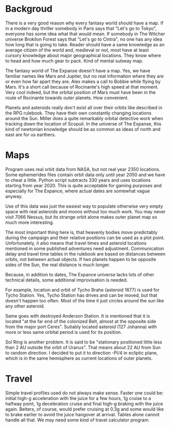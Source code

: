 # Backgroud

There is a very good reason why every fantasy world should have a map. If in a modern day thriller somebody in Paris says that "Let's go to Tokyo", everyone has some idea what that would mean. If somebody in The Witcher universe Brokilon Forest says that "Let's go to Cintra", no one has any idea how long that is going to take. Reader should have a same knowledge as an average citizen of the world and, medieval or not, most have at least cursory knowledge about major geographical locations. They know where to head and how much gear to pack. Kind of mental subway map.

The fantasy world of The Expanse doesn't have a map. Yes, we have familiar names like Mars and Jupiter, but no real information where they are or even how far apart they are. Alex makes a call to Bobbie while flying by Mars. It's a short call because of Rocinante's high speed at that moment. Very cool indeed, but the orbital position of Mars must have been in the route of Rocinante towards outer planets. How convenient.

Planets and asteroids really don't exist all over their orbits like described in the RPG rulebook. They have their own constantly changing locations around the Sun. Miller does a quite remarkably orbital detective work when tracking down the location of Scopuli. In the universe of The Expanse, this kind of newtonian knowledge should be as common as ideas of north and east are for us earthers.

# Maps

Program uses real orbit data from NASA, but not real year 2350 locations. Some ephemerides files contain orbit data only until year 2050 and we have to cheat a little. Python script subtracts 330 years and uses locations starting from year 2020. This is quite acceptable for gaming purposes and especially for The Expance, where actual dates are somewhat vague anyway.

Use of this data was just the easiest way to populate otherwise very empty space with real asteroids and moons without too much work. You may never visit 7066 Nessus, but its strange orbit alone makes outer planet map so much more interesting.

The most important thing here is, that heavenly bodies move predictably during the campaign and their relative positions can be used as a plot point. Unfortunately, it also means that travel times and asteroid locations mentioned in some published adventures need adjustment. Communication delay and travel time tables in the rulebook are based on distances between orbits, not between actual objects. If two planets happen to be opposite sides of the Sun, the real distance is much longer.

Because, in addition to dates, The Expance universe lacks lots of other technical details, some additional improvisation is needed.

For example, location and orbit of Tycho Brahe (asteroid 1677) is used for Tycho Station. Yes, Tycho Station has drives and can be moved, but that doesn't happen too often. Most of the time it just circles around the sun like any other asteroid.

Same goes with destroyed Anderson Station. It is mentioned that it is located "at the far end of the colonized Belt, almost at the opposite side from the major port Ceres". Suitably located asteroid (127 Johanna) with more or less same orbital period is used for its position.

Sol Ring is another problem. It is said to be "stationary positioned little less than 2 AU outside the orbit of Uranus". That means about 22 AU from Sun to random direction. I decided to put it to direction -PI/4 in ecliptic plane, which is in the same hemisphere as current locations of outer planets.

# Travel

Simple travel profiles used do not always make sense. Faster one could be: initial high-g acceleration with the juice for a few hours, 1g cruise to a halfway point, 1g deceleration cruise and final high-g braking with the juice again. Belters, of course, would prefer cruising at 0.3g and some would like to brake earlier to avoid the juice hangover at arrival. Tables alone cannot handle all that. We may need some kind of travel calculator program.

